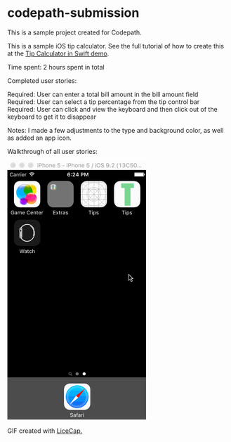 # codepath-submission
This is a sample project created for Codepath.

This is a sample iOS tip calculator. See the full tutorial of how to create this at the <a href="https://vimeo.com/102084767">Tip Calculator in Swift demo</a>.

Time spent: 2 hours spent in total

Completed user stories:

 Required: User can enter a total bill amount in the bill amount field<br>
 Required: User can select a tip percentage from the tip control bar<br>
 Required: User can click and view the keyboard and then click out of the keyboard to get it to disappear<br>
 
Notes:
I made a few adjustments to the type and background color, as well as added an app icon.

Walkthrough of all user stories:

<img src="https://github.com/kellydern/codepath-submission/blob/master/Tablet.gif">

GIF created with <a href="http://www.cockos.com/licecap/">LiceCap.</a>
